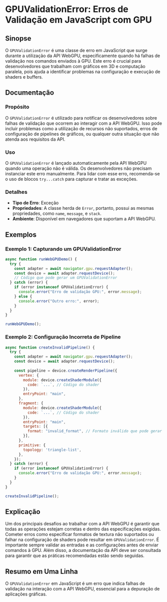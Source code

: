 <!--
Meta Description: # GPUValidationError: Erros de Validação em JavaScript com GPU ## Sinopse O `GPUValidationError` é uma classe de erro em JavaScript que surge durante ...
Meta Keywords: error, gpuvalidationerror, erro, que, api
-->

# GPUValidationError: Erros de Validação em JavaScript com GPU

## Sinopse
O `GPUValidationError` é uma classe de erro em JavaScript que surge durante a utilização da API WebGPU, especificamente quando há falhas de validação nos comandos enviados à GPU. Este erro é crucial para desenvolvedores que trabalham com gráficos em 3D e computação paralela, pois ajuda a identificar problemas na configuração e execução de shaders e buffers.

## Documentação
### Propósito
O `GPUValidationError` é utilizado para notificar os desenvolvedores sobre falhas de validação que ocorrem ao interagir com a API WebGPU. Isso pode incluir problemas como a utilização de recursos não suportados, erros de configuração de pipelines de gráficos, ou qualquer outra situação que não atenda aos requisitos da API.

### Uso
O `GPUValidationError` é lançado automaticamente pela API WebGPU quando uma operação não é válida. Os desenvolvedores não precisam instanciar este erro manualmente. Para lidar com esse erro, recomenda-se o uso de blocos `try...catch` para capturar e tratar as exceções.

### Detalhes
- **Tipo de Erro**: Exceção
- **Propriedades**: A classe herda de `Error`, portanto, possui as mesmas propriedades, como `name`, `message`, e `stack`.
- **Ambiente**: Disponível em navegadores que suportam a API WebGPU.

## Exemplos
### Exemplo 1: Capturando um GPUValidationError
```javascript
async function runWebGPUDemo() {
  try {
    const adapter = await navigator.gpu.requestAdapter();
    const device = await adapter.requestDevice();
    // Código que pode gerar um GPUValidationError
  } catch (error) {
    if (error instanceof GPUValidationError) {
      console.error("Erro de validação GPU:", error.message);
    } else {
      console.error("Outro erro:", error);
    }
  }
}

runWebGPUDemo();
```

### Exemplo 2: Configuração Incorreta de Pipeline
```javascript
async function createInvalidPipeline() {
  try {
    const adapter = await navigator.gpu.requestAdapter();
    const device = await adapter.requestDevice();
    
    const pipeline = device.createRenderPipeline({
      vertex: {
        module: device.createShaderModule({
          code: `...`, // Código do shader
        }),
        entryPoint: "main",
      },
      fragment: {
        module: device.createShaderModule({
          code: `...`, // Código do shader
        }),
        entryPoint: "main",
        targets: [{
          format: "invalid_format", // Formato inválido que pode gerar um erro
        }],
      },
      primitive: {
        topology: 'triangle-list',
      },
    });
  } catch (error) {
    if (error instanceof GPUValidationError) {
      console.error("Erro de validação GPU:", error.message);
    }
  }
}

createInvalidPipeline();
```

## Explicação
Um dos principais desafios ao trabalhar com a API WebGPU é garantir que todas as operações estejam corretas e dentro das especificações exigidas. Cometer erros como especificar formatos de textura não suportados ou falhar na configuração de shaders pode resultar em `GPUValidationError`. É importante sempre validar as entradas e as configurações antes de enviar comandos à GPU. Além disso, a documentação da API deve ser consultada para garantir que as práticas recomendadas estão sendo seguidas.

## Resumo em Uma Linha
O `GPUValidationError` em JavaScript é um erro que indica falhas de validação na interação com a API WebGPU, essencial para a depuração de aplicações gráficas.